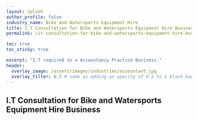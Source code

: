 ```yaml
---
layout: splash 
author_profile: false 
industry_name: Bike and Watersports Equipment Hire
title: I.T Consultation for Bike and Watersports Equipment Hire Business
permalink: /it-consultation-for-bike-and-watersports-equipment-hire-business

toc: true
toc_sticky: true

excerpt: "I.T required in a Accountancy Practice Business."
header:
  overlay_image: /assets/images/industries/accountant.jpg
  overlay_filter: 0.5 # same as adding an opacity of 0.5 to a black background
---
```


## I.T Consultation for Bike and Watersports Equipment Hire Business